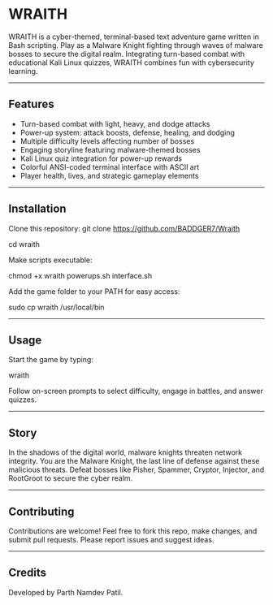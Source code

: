# WRAITH

WRAITH is a cyber-themed, terminal-based text adventure game written in Bash scripting. Play as a Malware Knight fighting through waves of malware bosses to secure the digital realm. Integrating turn-based combat with educational Kali Linux quizzes, WRAITH combines fun with cybersecurity learning.

---

## Features

- Turn-based combat with light, heavy, and dodge attacks  
- Power-up system: attack boosts, defense, healing, and dodging  
- Multiple difficulty levels affecting number of bosses  
- Engaging storyline featuring malware-themed bosses  
- Kali Linux quiz integration for power-up rewards  
- Colorful ANSI-coded terminal interface with ASCII art  
- Player health, lives, and strategic gameplay elements  

---

## Installation

Clone this repository:
git clone https://github.com/BADDGER7/Wraith

cd wraith

Make scripts executable:

chmod +x wraith powerups.sh interface.sh

Add the game folder to your PATH for easy access:

sudo cp wraith /usr/local/bin


---

## Usage

Start the game by typing:

wraith


Follow on-screen prompts to select difficulty, engage in battles, and answer quizzes.

---

## Story

In the shadows of the digital world, malware knights threaten network integrity. You are the Malware Knight, the last line of defense against these malicious threats. Defeat bosses like Pisher, Spammer, Cryptor, Injector, and RootGroot to secure the cyber realm.

---

## Contributing

Contributions are welcome! Feel free to fork this repo, make changes, and submit pull requests. Please report issues and suggest ideas.

---

## Credits

Developed by Parth Namdev Patil.





